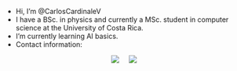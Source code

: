 - Hi, I’m @CarlosCardinaleV
- I have a BSc. in physics and currently a MSc. student in computer science at the University of Costa Rica.
- I’m currently learning AI basics.
- Contact information:
<p align="center">
  <a href="https://twitter.com/CardinaleCarlos"><img src="https://img.shields.io/badge/twitter-%231DA1F2.svg?&style=for-the-badge&logo=twitter&logoColor=white" /></a>&nbsp;&nbsp;&nbsp;&nbsp;
  <a href="https://www.linkedin.com/in/carlos-cardinale-25b2961b4/"><img src="https://img.shields.io/badge/linkedin-%230077B5.svg?&style=for-the-badge&logo=linkedin&logoColor=white" /></a>&nbsp;&nbsp;&nbsp;&nbsp;
<p>

<!---
CarlosCardinaleV/CarlosCardinaleV is a ✨ special ✨ repository because its `README.md` (this file) appears on your GitHub profile.
You can click the Preview link to take a look at your changes.
--->
